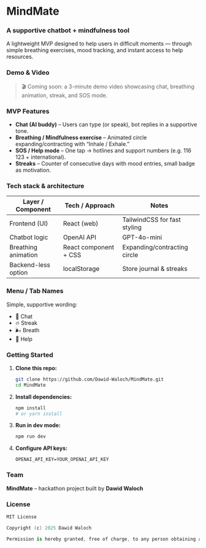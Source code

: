 
# MindMate

### A supportive chatbot + mindfulness tool
A lightweight MVP designed to help users in difficult moments — through simple breathing exercises, mood tracking, and instant access to help resources.

### Demo & Video
> 🎬 Coming soon: a 3-minute demo video showcasing chat, breathing animation, streak, and SOS mode.

### MVP Features
- **Chat (AI buddy)** – Users can type (or speak), bot replies in a supportive tone.  
- **Breathing / Mindfulness exercise** – Animated circle expanding/contracting with “Inhale / Exhale.”  
- **SOS / Help mode** – One tap → hotlines and support numbers (e.g. 116 123 + international).  
- **Streaks** – Counter of consecutive days with mood entries, small badge as motivation.  

### Tech stack & architecture
| Layer / Component   | Tech / Approach                      | Notes                                                     |
| ------------------- | ------------------------------------ | --------------------------------------------------------- |
| Frontend (UI)       | React (web)                          | TailwindCSS for fast styling                              |
| Chatbot logic       | OpenAI API                           | GPT-4o-mini                                               |
| Breathing animation | React component + CSS                | Expanding/contracting circle                              |
| Backend-less option | localStorage                         | Store journal & streaks                                   |

### Menu / Tab Names
Simple, supportive wording:
- 💬 Chat
- 🔥 Streak
- 🌬️ Breath
- 🚨 Help

### Getting Started
1. **Clone this repo:**
 
    ```bash
    git clone https://github.com/Dawid-Waloch/MindMate.git
    cd MindMate
    ```
    
2. **Install dependencies:**
 
    ```bash
    npm install
    # or yarn install
    ```
    
3. **Run in dev mode:**

    ```bash
    npm run dev
    ```
   
4. **Configure API keys:**

    ```env
    OPENAI_API_KEY=YOUR_OPENAI_API_KEY
    ```

### Team
**MindMate** – hackathon project built by **Dawid Waloch**

### License
```swift
MIT License

Copyright (c) 2025 Dawid Waloch

Permission is hereby granted, free of charge, to any person obtaining a copy...
```
